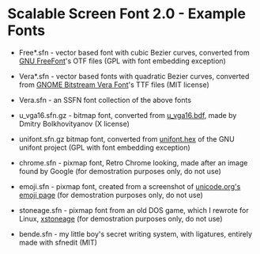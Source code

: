 Scalable Screen Font 2.0 - Example Fonts
========================================

 - Free*.sfn - vector based font with cubic Bezier curves, converted from [GNU FreeFont](https://www.gnu.org/software/freefont/)'s OTF files (GPL with font embedding exception)

 - Vera*.sfn - vector based fonts with quadratic Bezier curves, converted from [GNOME Bitstream Vera Font](https://www.gnome.org/fonts/)'s TTF files (MIT license)

 - Vera.sfn - an SSFN font collection of the above fonts

 - u_vga16.sfn.gz - bitmap font, converted from [u_vga16.bdf](http://www.inp.nsk.su/~bolkhov/files/fonts/univga/), made by Dmitry Bolkhovityanov (X license)

 - unifont.sfn.gz bitmap font, converted from [unifont.hex](http://unifoundry.com/unifont/index.html) of the GNU unifont project (GPL with font embedding exception)

 - chrome.sfn - pixmap font, Retro Chrome looking, made after an image found by Google (for demostration purposes only, do not use)

 - emoji.sfn - pixmap font, created from a screenshot of [unicode.org's emoji page](http://www.unicode.org/emoji/charts/full-emoji-list.html) (for demostration purposes only, do not use)

 - stoneage.sfn - pixmap font from an old DOS game, which I rewrote for Linux, [xstoneage](https://gitlab.com/bztsrc/xstoneage) (for demostration purposes only, do not use)

 - bende.sfn - my little boy's secret writing system, with ligatures, entirely made with sfnedit (MIT)
